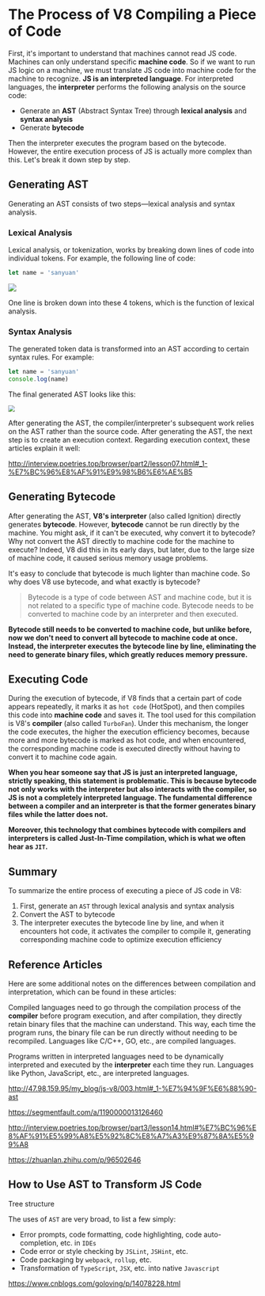 # The Process of V8 Compiling a Piece of Code

First, it's important to understand that machines cannot read JS code. Machines can only understand specific **machine code**. So if we want to run JS logic on a machine, we must translate JS code into machine code for the machine to recognize. **JS is an interpreted language**. For interpreted languages, the **interpreter** performs the following analysis on the source code:

- Generate an **AST** (Abstract Syntax Tree) through **lexical analysis** and **syntax analysis**
- Generate **bytecode**

Then the interpreter executes the program based on the bytecode. However, the entire execution process of JS is actually more complex than this. Let's break it down step by step.

## Generating AST

Generating an AST consists of two steps—lexical analysis and syntax analysis.

### Lexical Analysis

Lexical analysis, or tokenization, works by breaking down lines of code into individual tokens. For example, the following line of code:

```js
let name = 'sanyuan'
```

![](http://47.98.159.95/my_blog/week07/7.jpg)

One line is broken down into these 4 tokens, which is the function of lexical analysis.

### Syntax Analysis

The generated token data is transformed into an AST according to certain syntax rules. For example:

```js
let name = 'sanyuan'
console.log(name)
```

The final generated AST looks like this:

<img src="http://47.98.159.95/my_blog/week07/8.jpg" style="zoom: 80%;" />

After generating the AST, the compiler/interpreter's subsequent work relies on the AST rather than the source code. After generating the AST, the next step is to create an execution context. Regarding execution context, these articles explain it well:

http://interview.poetries.top/browser/part2/lesson07.html#_1-%E7%BC%96%E8%AF%91%E9%98%B6%E6%AE%B5

## Generating Bytecode

After generating the AST, **V8's interpreter** (also called Ignition) directly generates **bytecode**. However, **bytecode** cannot be run directly by the machine. You might ask, if it can't be executed, why convert it to bytecode? Why not convert the AST directly to machine code for the machine to execute? Indeed, V8 did this in its early days, but later, due to the large size of machine code, it caused serious memory usage problems.

It's easy to conclude that bytecode is much lighter than machine code. So why does V8 use bytecode, and what exactly is bytecode?

> Bytecode is a type of code between AST and machine code, but it is not related to a specific type of machine code. Bytecode needs to be converted to machine code by an interpreter and then executed.

**Bytecode still needs to be converted to machine code, but unlike before, now we don't need to convert all bytecode to machine code at once. Instead, the interpreter executes the bytecode line by line, eliminating the need to generate binary files, which greatly reduces memory pressure.**

## Executing Code

During the execution of bytecode, if V8 finds that a certain part of code appears repeatedly, it marks it as `hot code` (HotSpot), and then compiles this code into **machine code** and saves it. The tool used for this compilation is V8's **compiler** (also called `TurboFan`). Under this mechanism, the longer the code executes, the higher the execution efficiency becomes, because more and more bytecode is marked as hot code, and when encountered, the corresponding machine code is executed directly without having to convert it to machine code again.

**When you hear someone say that JS is just an interpreted language, strictly speaking, this statement is problematic. This is because bytecode not only works with the interpreter but also interacts with the compiler, so JS is not a completely interpreted language. The fundamental difference between a compiler and an interpreter is that the former generates binary files while the latter does not.**

**Moreover, this technology that combines bytecode with compilers and interpreters is called Just-In-Time compilation, which is what we often hear as `JIT`.**

## Summary

To summarize the entire process of executing a piece of JS code in V8:

1. First, generate an `AST` through lexical analysis and syntax analysis
2. Convert the AST to bytecode
3. The interpreter executes the bytecode line by line, and when it encounters hot code, it activates the compiler to compile it, generating corresponding machine code to optimize execution efficiency

## Reference Articles

Here are some additional notes on the differences between compilation and interpretation, which can be found in these articles:

Compiled languages need to go through the compilation process of the **compiler** before program execution, and after compilation, they directly retain binary files that the machine can understand. This way, each time the program runs, the binary file can be run directly without needing to be recompiled. Languages like C/C++, GO, etc., are compiled languages.

Programs written in interpreted languages need to be dynamically interpreted and executed by the **interpreter** each time they run. Languages like Python, JavaScript, etc., are interpreted languages.

http://47.98.159.95/my_blog/js-v8/003.html#_1-%E7%94%9F%E6%88%90-ast

https://segmentfault.com/a/1190000013126460

http://interview.poetries.top/browser/part3/lesson14.html#%E7%BC%96%E8%AF%91%E5%99%A8%E5%92%8C%E8%A7%A3%E9%87%8A%E5%99%A8

https://zhuanlan.zhihu.com/p/96502646

## How to Use AST to Transform JS Code

Tree structure

The uses of `AST` are very broad, to list a few simply:

- Error prompts, code formatting, code highlighting, code auto-completion, etc. in `IDEs`
- Code error or style checking by `JSLint`, `JSHint`, etc.
- Code packaging by `webpack`, `rollup`, etc.
- Transformation of `TypeScript`, `JSX`, etc. into native `Javascript`

https://www.cnblogs.com/goloving/p/14078228.html